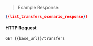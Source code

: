 > Example Response:

```json
{{list_transfers_scenario_response}}
```

#### HTTP Request

`GET {{base_url}}/transfers`